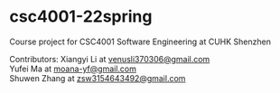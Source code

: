 # csc4001-22spring
Course project for CSC4001 Software Engineering at CUHK Shenzhen

Contributors:
Xiangyi Li at venusli370306@gmail.com \
Yufei Ma at moana-yf@gmail.com \
Shuwen Zhang at zsw3154643492@gmail.com
